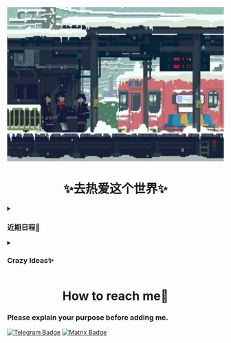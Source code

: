 <div align="center" >
<img height="360" src="/pixel-snow.gif" alt="an gif" />
</div>



<h1 align="center">✨去热爱这个世界✨</h1>
<details>
    <summary>
        <h3>近期日程📜</h3>
    </summary>
    <ul>
        <li>
            <h4>TaskOrangize 正在开发......</h4>
        </li>
        <li>
            <h4>TaskList 正在开发......</h4>
        </li>
        <li>
            <h4>TaskTypeDraw 正在开发......</h4>
        </li>
        <li>
            <h4>React 正在学习......</h4>
        </li>
    </ul>
</details>
<details>
    <summary>
        <h3>Crazy Ideas✨</h3>
    </summary>
    <ul>
         <li>
            <h4>某个H5游戏 提上日程......</h4>
        </li>
        <li>
            <h4>某个实用性网站 提上日程......</h4>
        </li>
        <li>
            <h4>某个Bot 提上日程......</h4>
        </li>
        <li>
            <h4>某个KEXIEOnlineJudge 提上日程......</h4>
        </li>
        <li>
            <h4>硬件小玩意 提上日程......</h4>
        </li>
        <li>
            <h4>electron学习 提上日程......</h4>
        </li>
    </ul>
</details>

<h1 align="center">How to reach me🎯</h1>
<h3>Please explain your purpose before adding me.</h3>

[![Telegram Badge](https://img.shields.io/badge/Telegram-blue?style=for-the-badge&logo=telegram&logoColor=white)](https://t.me/TaskManagerOL)
[![Matrix Badge](https://img.shields.io/badge/matrix-ffffff.svg?&style=for-the-badge&logo=element&logoColor=0dbc8a)](https://matrix.to/#/@taskmanagerol:matrix.org)
